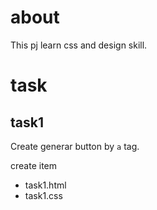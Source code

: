 # about
This pj learn css and design skill.

# task
## task1
Create generar button by `a` tag.

create item
 - task1.html
 - task1.css
